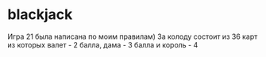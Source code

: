 # blackjack
Игра 21 была написана по моим правилам) За колоду состоит из 36 карт из которых валет - 2 балла, дама - 3 балла и король - 4
